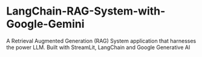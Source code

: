 # LangChain-RAG-System-with-Google-Gemini
A Retrieval Augmented Generation (RAG) System application that harnesses the power LLM. Built with StreamLit, LangChain and Google Generative AI
